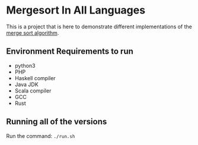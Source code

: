 # Mergesort In All Languages

This is a project that is here to demonstrate different implementations of the [merge sort algorithm](https://en.wikipedia.org/wiki/Merge_sort). 

## Environment Requirements to run

  * python3 
  * PHP
  * Haskell compiler
  * Java JDK 
  * Scala compiler
  * GCC
  * Rust
  
 ## Running all of the versions
 
 Run the command: `./run.sh`